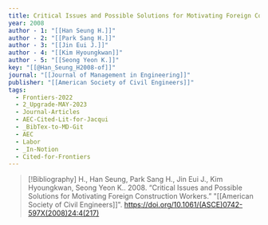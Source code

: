 ```yaml
---
title: Critical Issues and Possible Solutions for Motivating Foreign Construction Workers
year: 2008
author - 1: "[[Han Seung H.]]"
author - 2: "[[Park Sang H.]]"
author - 3: "[[Jin Eui J.]]"
author - 4: "[[Kim Hyoungkwan]]"
author - 5: "[[Seong Yeon K.]]"
key: "[[@Han_Seung_H2008-of]]"
journal: "[[Journal of Management in Engineering]]"
publisher: "[[American Society of Civil Engineers]]"
tags:
  - Frontiers-2022
  - 2_Upgrade-MAY-2023
  - Journal-Articles
  - AEC-Cited-Lit-for-Jacqui
  - _BibTex-to-MD-Git
  - AEC
  - Labor
  - _In-Notion
  - Cited-for-Frontiers
---
```


> [!Bibliography]
> H., Han Seung, Park Sang H., Jin Eui J., Kim Hyoungkwan, Seong Yeon K.. 2008. “Critical Issues and Possible Solutions for Motivating Foreign Construction Workers.” "[[American Society of Civil Engineers]]". https://doi.org/10.1061/(ASCE)0742-597X(2008)24:4(217)